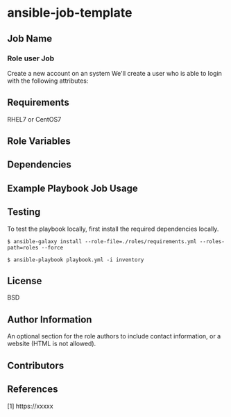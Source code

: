 # ansible-job-template

Job Name
------------

### Role user Job
Create a new account on an system
We'll create a user who is able to login with the following attributes:

Requirements
------------

RHEL7 or CentOS7


Role Variables
--------------




Dependencies
------------


Example Playbook Job Usage
----------------




Testing
----------------
To test the playbook locally, first install the required dependencies locally.

    $ ansible-galaxy install --role-file=./roles/requirements.yml --roles-path=roles --force

    $ ansible-playbook playbook.yml -i inventory 

License
-------

BSD

Author Information
------------------

An optional section for the role authors to include contact information, or a website (HTML is not allowed).

Contributors
------------


References
-----------
[1] https://xxxxx
